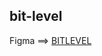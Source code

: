 ## bit-level

Figma ==> [BITLEVEL](https://www.figma.com/proto/l1CeNdAYZJa2uzbERtlGtv/BITLEVEL?node-id=1-2&t=WPhC7yz1lBWBnyax-1)